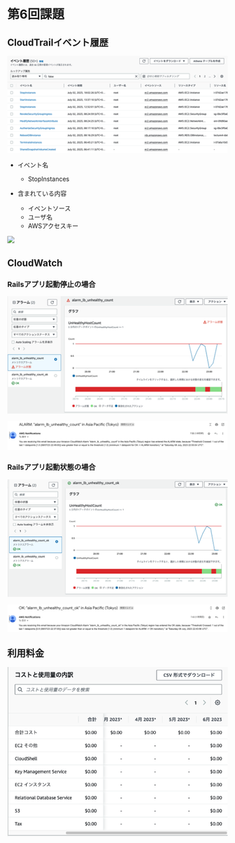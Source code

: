 # 第6回課題

## CloudTrailイベント履歴

![](image/CloudTrail.png)

- イベント名
  - StopInstances

- 含まれている内容
  - イベントソース
  - ユーザ名
  - AWSアクセスキー

![](image/StopInstances)

## CloudWatch

### Railsアプリ起動停止の場合

![](image/stop_rails.png)

![](image/stop_mail.png)


### Railsアプリ起動状態の場合

![](image/start_rails.png)

![](image/start_mail.png)

## 利用料金

![](image/billing.png)




